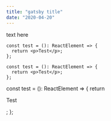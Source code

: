 ```yaml
---
title: "gatsby title"
date: "2020-04-20"
---
```

text here

```
const test = (): ReactElement => {
  return <p>Test</p>;
};
```

```tsx
const test = (): ReactElement => {
  return <p>Test</p>;
};
```

const test = (): ReactElement => {
return <p>Test</p>;
};
